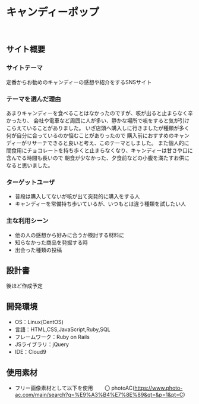 # キャンディーポップ
​
## サイト概要
### サイトテーマ
定番からお勧めのキャンディーの感想や紹介をするSNSサイト
​
### テーマを選んだ理由
あまりキャンディーを食べることはなかったのですが、咳が出ると止まらなく辛かったり、
会社や電車など周囲に人が多い、静かな場所で咳をすると気が引けこらえていることがありました。
いざ店頭へ購入しに行きましたが種類が多く何が自分に合っているのか悩むことがありったので
購入前におすすめのキャンディーがリサーチできると良いと考え、このテーマとしました。
また個人的に間食用にチョコレートを持ち歩くと止まらなくなり、キャンディーは甘さや口に含んでる時間も長いので
朝食が少なかった、夕食前などの小腹を満たすお供になると思いました。
​
### ターゲットユーザ
- 普段は購入してないが咳が出て突発的に購入をする人
- キャンディーを常備持ち歩いているが、いつもとは違う種類を試したい人
​
### 主な利用シーン
- 他の人の感想から好みに合うか検討する材料に
- 知らなかった商品を発掘する時
- 出会った種類の投稿
​
## 設計書
後ほど作成予定
​
## 開発環境
- OS：Linux(CentOS)
- 言語：HTML,CSS,JavaScript,Ruby,SQL
- フレームワーク：Ruby on Rails
- JSライブラリ：jQuery
- IDE：Cloud9
​
## 使用素材
- フリー画像素材として以下を使用
　　〇 photoAC(https://www.photo-ac.com/main/search?q=%E9%A3%B4%E7%8E%89&qt=&p=1&pt=C)
